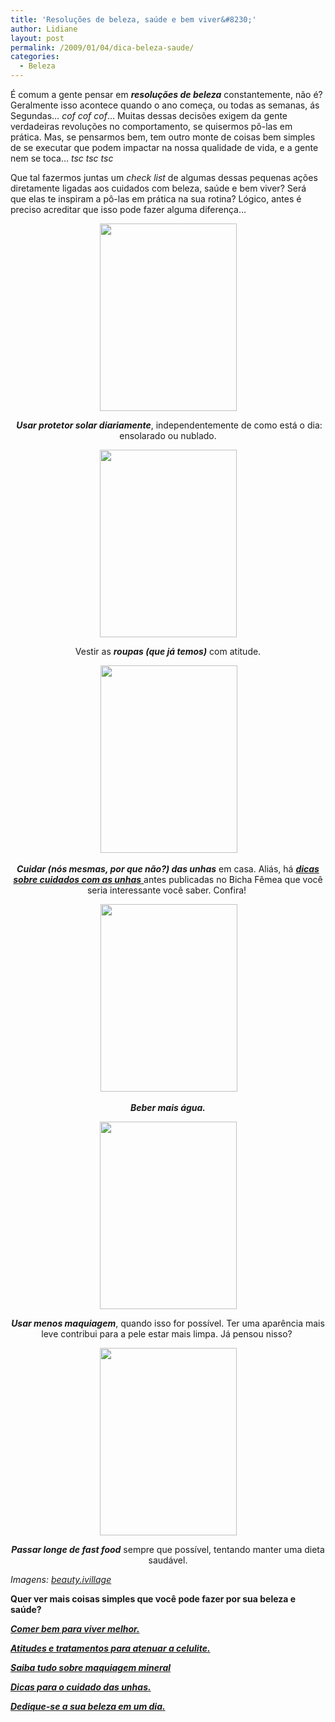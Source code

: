```yaml
---
title: 'Resoluções de beleza, saúde e bem viver&#8230;'
author: Lidiane
layout: post
permalink: /2009/01/04/dica-beleza-saude/
categories:
  - Beleza
---
```

É comum a gente pensar em **_resoluções de beleza_** constantemente, não é? Geralmente isso acontece quando o ano começa, ou todas as semanas, ás Segundas&#8230; _cof cof cof_&#8230; Muitas dessas decisões exigem da gente verdadeiras revoluções no comportamento, se quisermos pô-las em prática. Mas, se pensarmos bem, tem outro monte de coisas bem simples de se executar que podem impactar na nossa qualidade de vida, e a gente nem se toca&#8230; _tsc tsc tsc_

Que tal fazermos juntas um _check list_ de algumas dessas pequenas ações diretamente ligadas aos cuidados com beleza, saúde e bem viver? Será que elas te inspiram a pô-las em prática na sua rotina? Lógico, antes é preciso acreditar que isso pode fazer alguma diferença&#8230;

<p style="text-align: center;">
  <a href="https://www.trololodemulher.com.br/2010/07/beleza.jpg"><img class="size-medium wp-image-4912 aligncenter" title="beleza" src="https://www.trololodemulher.com.br/2010/07/beleza-219x300.jpg" alt="" width="219" height="300" /></a>
</p>

<p style="text-align: center;">
   <strong><em>Usar protetor solar diariamente</em></strong>, independentemente de como está o dia: ensolarado ou nublado.
</p>

<p style="text-align: center;">
  <a href="https://www.trololodemulher.com.br/2010/07/vestido.jpg"><img class="alignnone size-medium wp-image-4913" title="vestido" src="https://www.trololodemulher.com.br/2010/07/vestido-219x300.jpg" alt="" width="219" height="300" /></a>
</p>

<p style="text-align: center;">
  Vestir as <strong><em>roupas (que já temos)</em></strong> com atitude.
</p>

<p style="text-align: center;">
   <a href="https://www.trololodemulher.com.br/2010/07/cuidado-com-unhas.jpg"><img class="size-medium wp-image-4914 aligncenter" title="cuidado com unhas" src="https://www.trololodemulher.com.br/2010/07/cuidado-com-unhas-219x300.jpg" alt="" width="219" height="300" /></a>
</p>

<p style="text-align: center;">
  <strong><em>Cuidar (nós mesmas, por que não?) das unhas</em></strong> em casa. Aliás, há <a href="http://www.trololodemulher.com.br/2009/04/14/unhas-dicas-para-uma-bicha-beeeem-fmea/" target="_self"><strong><em>dicas sobre cuidados com as unhas</em></strong> </a>antes publicadas no Bicha Fêmea que você seria interessante você saber. Confira! 
</p>

<p style="text-align: center;">
   <a href="https://www.trololodemulher.com.br/2010/07/beber-mais-agua.jpg"><img class="size-medium wp-image-4915 aligncenter" title="beber mais água" src="https://www.trololodemulher.com.br/2010/07/beber-mais-agua-219x300.jpg" alt="" width="219" height="300" /></a>
</p>

<p style="text-align: center;">
  <strong><em>Beber mais água. </em></strong>
</p>

<p style="text-align: center;">
  <a href="https://www.trololodemulher.com.br/2010/07/usar-menos-maquiagem.jpg"><img class="alignnone size-medium wp-image-4916" title="usar menos maquiagem" src="https://www.trololodemulher.com.br/2010/07/usar-menos-maquiagem-219x300.jpg" alt="" width="219" height="300" /></a>
</p>

<p style="text-align: center;">
  <strong><em>Usar menos maquiagem</em></strong>, quando isso for possível. Ter uma aparência mais leve contribui para a pele estar mais limpa. Já pensou nisso? 
</p>

<p style="text-align: center;">
  <a href="https://www.trololodemulher.com.br/2010/07/dieta-saudavel.jpg"><img class="alignnone size-medium wp-image-4917" title="dieta saudável" src="https://www.trololodemulher.com.br/2010/07/dieta-saudavel-219x300.jpg" alt="" width="219" height="300" /></a>
</p>

<p style="text-align: center;">
  <strong><em>Passar longe de fast food</em></strong> sempre que possível, tentando manter uma dieta saudável.
</p>

<p style="text-align: left;">
  <em>Imagens: </em><a href="http://www.ivillage.com/beauty-style" target="_blank" rel="noopener noreferrer"><em>beauty.ivillage</em></a>
</p>

**Quer ver mais coisas simples que você pode fazer por sua beleza e saúde?**

**_<a href="http://www.trololodemulher.com.br/2010/01/13/bicha-fmea-colaboradora-luciana-kotaka/" target="_self">Comer bem para viver melhor.</a>_**

**_<a href="http://www.trololodemulher.com.br/2009/12/14/atitudes-e-tratamentos-para-atenuar-a-celulite/" target="_self">Atitudes e tratamentos para atenuar a celulite.</a>_**

**_<a href="http://www.trololodemulher.com.br/2009/07/08/convidada-ilalia/" target="_self">Saiba tudo sobre maquiagem mineral</a>_**

**_<a href="http://www.trololodemulher.com.br/2009/04/14/unhas-dicas-para-uma-bicha-beeeem-fmea/" target="_self">Dicas para o cuidado das unhas.</a>_**

**_<a href="http://www.trololodemulher.com.br/2009/04/09/convidada-raissa/" target="_self">Dedique-se a sua beleza em um dia.</a>_**